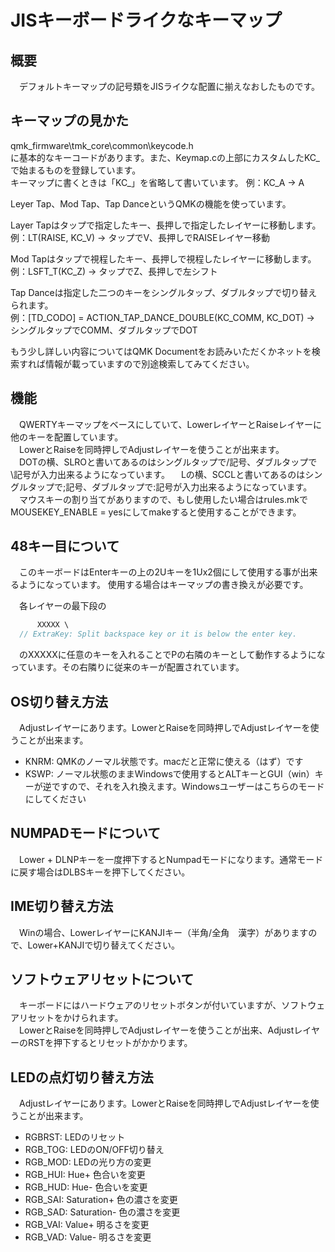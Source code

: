 # JISキーボードライクなキーマップ

## 概要

　デフォルトキーマップの記号類をJISライクな配置に揃えなおしたものです。  

## キーマップの見かた

qmk_firmware\tmk_core\common\keycode.h  
に基本的なキーコードがあります。また、Keymap.cの上部にカスタムしたKC_で始まるものを登録しています。  
キーマップに書くときは「KC_」を省略して書いています。
例：KC_A → A  

Leyer Tap、Mod Tap、Tap DanceというQMKの機能を使っています。  

Layer Tapはタップで指定したキー、長押しで指定したレイヤーに移動します。  
例：LT(RAISE, KC_V) → タップでV、長押しでRAISEレイヤー移動

Mod Tapはタップで視程したキー、長押しで視程したレイヤーに移動します。  
例：LSFT_T(KC_Z) → タップでZ、長押しで左シフト

Tap Danceは指定した二つのキーをシングルタップ、ダブルタップで切り替えられます。  
例：[TD_CODO] = ACTION_TAP_DANCE_DOUBLE(KC_COMM, KC_DOT) → シングルタップでCOMM、ダブルタップでDOT

もう少し詳しい内容についてはQMK Documentをお読みいただくかネットを検索すれば情報が載っていますので別途検索してみてください。  

## 機能

　QWERTYキーマップをベースにしていて、LowerレイヤーとRaiseレイヤーに他のキーを配置しています。  
　LowerとRaiseを同時押しでAdjustレイヤーを使うことが出来ます。  
　DOTの横、SLROと書いてあるのはシングルタップで/記号、ダブルタップで\記号が入力出来るようになっています。
　Lの横、SCCLと書いてあるのはシングルタップで;記号、ダブルタップで:記号が入力出来るようになっています。
　マウスキーの割り当てがありますので、もし使用したい場合はrules.mkでMOUSEKEY_ENABLE = yesにしてmakeすると使用することができます。  

## 48キー目について

　このキーボードはEnterキーの上の2Uキーを1Ux2個にして使用する事が出来るようになっています。  使用する場合はキーマップの書き換えが必要です。  

　各レイヤーの最下段の

```c
      XXXXX \
  // ExtraKey: Split backspace key or it is below the enter key.
```

　のXXXXXに任意のキーを入れることでPの右隣のキーとして動作するようになっています。その右隣りに従来のキーが配置されています。  

## OS切り替え方法

　Adjustレイヤーにあります。LowerとRaiseを同時押しでAdjustレイヤーを使うことが出来ます。  

- KNRM: QMKのノーマル状態です。macだと正常に使える（はず）です
- KSWP: ノーマル状態のままWindowsで使用するとALTキーとGUI（win）キーが逆ですので、それを入れ換えます。Windowsユーザーはこちらのモードにしてください

## NUMPADモードについて

　Lower + DLNPキーを一度押下するとNumpadモードになります。通常モードに戻す場合はDLBSキーを押下してください。  

## IME切り替え方法

　Winの場合、LowerレイヤーにKANJIキー（半角/全角　漢字）がありますので、Lower+KANJIで切り替えてください。  

## ソフトウェアリセットについて

　キーボードにはハードウェアのリセットボタンが付いていますが、ソフトウェアリセットをかけられます。  
　LowerとRaiseを同時押しでAdjustレイヤーを使うことが出来、AdjustレイヤーのRSTを押下するとリセットがかかります。  

## LEDの点灯切り替え方法

　Adjustレイヤーにあります。LowerとRaiseを同時押しでAdjustレイヤーを使うことが出来ます。  

- RGBRST: LEDのリセット
- RGB_TOG: LEDのON/OFF切り替え
- RGB_MOD: LEDの光り方の変更
- RGB_HUI: Hue+ 色合いを変更
- RGB_HUD: Hue- 色合いを変更
- RGB_SAI: Saturation+ 色の濃さを変更
- RGB_SAD: Saturation- 色の濃さを変更
- RGB_VAI: Value+ 明るさを変更
- RGB_VAD: Value- 明るさを変更
